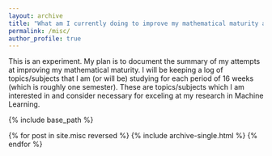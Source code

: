 ```yaml
---
layout: archive
title: "What am I currently doing to improve my mathematical maturity and ability?"
permalink: /misc/
author_profile: true
---
```


This is an experiment. My plan is to document the summary of my attempts at improving my mathematical maturity. I will be keeping a log of topics/subjects that I am (or will be) studying for each period of 16 weeks (which is roughly one semester). These are topics/subjects which I am interested in and consider necessary for exceling at my research in Machine Learning.

{% include base_path %}

{% for post in site.misc reversed %}
  {% include archive-single.html %}
{% endfor %}
 
